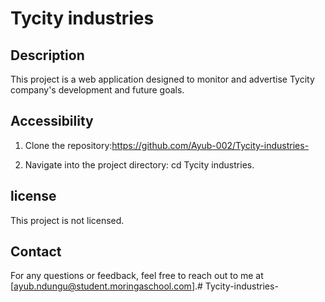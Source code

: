 # Tycity industries

## Description
This project is a web application designed to monitor and advertise Tycity company's development and future goals.

## Accessibility

1. Clone the repository:https://github.com/Ayub-002/Tycity-industries-

2. Navigate into the project directory: cd Tycity industries.

## license
This project is not licensed.

## Contact
For any questions or feedback, feel free to reach out to me at [ayub.ndungu@student.moringaschool.com].# Tycity-industries-
